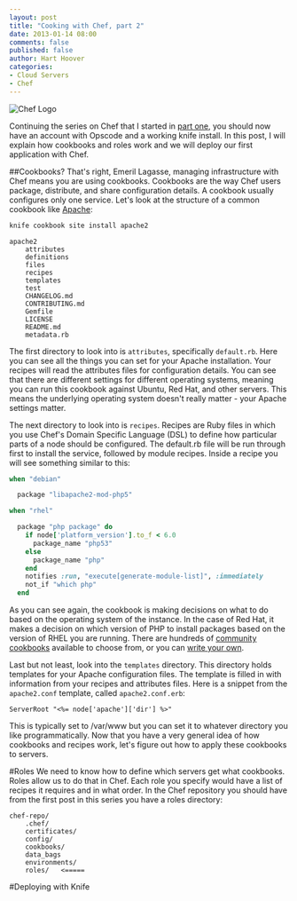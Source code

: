 ```yaml
---
layout: post
title: "Cooking with Chef, part 2"
date: 2013-01-14 08:00
comments: false
published: false
author: Hart Hoover
categories: 
- Cloud Servers
- Chef
---
```

![](/a/2013-01-09-cooking-with-chef/chef_logo.png "Chef Logo")

Continuing the series on Chef that I started in [part one](), you should now have an account with Opscode and a working knife install. In this post, I will explain how cookbooks and roles work and we will deploy our first application with Chef.

##Cookbooks?
That's right, Emeril Lagasse, managing infrastructure with Chef means you are using cookbooks. Cookbooks are the way Chef users package, distribute, and share configuration details. A cookbook usually configures only one service. Let's look at the structure of a common cookbook like [Apache](https://github.com/opscode-cookbooks/apache2):

```bash
knife cookbook site install apache2
```

    apache2
		attributes
		definitions
		files
		recipes
		templates
		test
		CHANGELOG.md
		CONTRIBUTING.md
		Gemfile
		LICENSE
		README.md
		metadata.rb

The first directory to look into is `attributes`, specifically `default.rb`. Here you can see all the things you can set for your Apache installation. Your recipes will read the attributes files for configuration details. You can see that there are different settings for different operating systems, meaning you can run this cookbook against Ubuntu, Red Hat, and other servers. This means the underlying operating system doesn't really matter - your Apache settings matter.

The next directory to look into is `recipes`. Recipes are Ruby files in which you use Chef's Domain Specific Language (DSL) to define how particular parts of a node should be configured. The default.rb file will be run through first to install the service, followed by module recipes. Inside a recipe you will see something similar to this:

```ruby
when "debian"

  package "libapache2-mod-php5"

when "rhel"

  package "php package" do
    if node['platform_version'].to_f < 6.0
      package_name "php53"
    else
      package_name "php"
    end
    notifies :run, "execute[generate-module-list]", :immediately
    not_if "which php"
  end
```

As you can see again, the cookbook is making decisions on what to do based on the operating system of the instance. In the case of Red Hat, it makes a decision on which version of PHP to install packages based on the version of RHEL you are running. There are hundreds of [community cookbooks](http://community.opscode.com/cookbooks) available to choose from, or you can [write your own](http://wiki.opscode.com/display/chef/Guide+to+Creating+A+Cookbook+and+Writing+A+Recipe).

Last but not least, look into the `templates` directory. This directory holds templates for your Apache configuration files. The template is filled in with information from your recipes and attributes files. Here is a snippet from the `apache2.conf` template, called `apache2.conf.erb`:

    ServerRoot "<%= node['apache']['dir'] %>"

This is typically set to /var/www but you can set it to whatever directory you like programmatically. Now that you have a very general idea of how cookbooks and recipes work, let's figure out how to apply these cookbooks to servers.

#Roles
We need to know how to define which servers get what cookbooks. Roles allow us to do that in Chef. Each role you specify would have a list of recipes it requires and in what order. In the Chef repository you should have from the first post in this series you have a roles directory:

	chef-repo/
		.chef/
		certificates/
		config/
		cookbooks/
		data_bags
		environments/
		roles/   <=====


#Deploying with Knife
